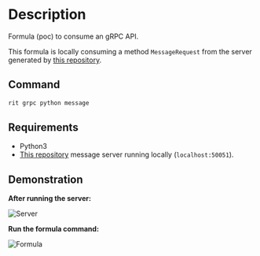 # Description

Formula (poc) to consume an gRPC API.

This formula is locally consuming a method `MessageRequest` from the server generated by [this repository](https://github.com/GuillaumeFalourd/poc-grpc-python).

## Command

```bash
rit grpc python message
```

## Requirements

- Python3
- [This repository](https://github.com/GuillaumeFalourd/poc-grpc-python) message server running locally (`localhost:50051`).

## Demonstration

**After running the server:**

![Server](https://user-images.githubusercontent.com/22433243/128190984-405a0b5e-fc29-47a5-b95f-e04fccaaafdc.png)

**Run the formula command:**

![Formula](https://user-images.githubusercontent.com/22433243/128191018-d78be4f9-8146-473e-af44-17b6d77e7e71.png)
